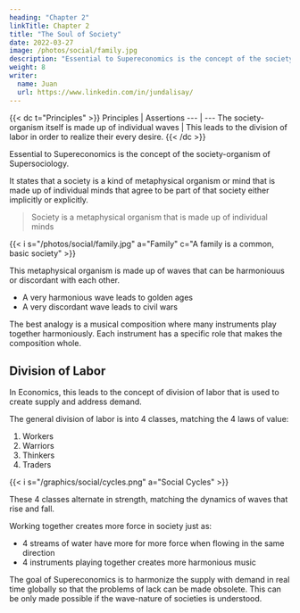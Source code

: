 ```yaml
---
heading: "Chapter 2"
linkTitle: Chapter 2
title: "The Soul of Society"
date: 2022-03-27
image: /photos/social/family.jpg
description: "Essential to Supereconomics is the concept of the society-organism of Supersociology"
weight: 8
writer:
  name: Juan
  url: https://www.linkedin.com/in/jundalisay/
---
```



{{< dc t="Principles" >}}
Principles | Assertions
--- | ---
The society-organism itself is made up of individual waves | This leads to the division of labor in order to realize their every desire.
{{< /dc >}}




Essential to Supereconomics is the concept of the society-organism of Supersociology. 

It states that a society is a kind of metaphysical organism or mind that is made up of individual minds that agree to be part of that society either implicitly or explicitly.

> Society is a metaphysical organism that is made up of individual minds

{{< i s="/photos/social/family.jpg" a="Family" c="A family is a common, basic society" >}}

This metaphysical organism is made up of waves that can be harmoniouus or discordant with each other. 
- A very harmonious wave leads to golden ages
- A very discordant wave leads to civil wars 

The best analogy is a musical composition where many instruments play together harmoniously. Each instrument has a specific role that makes the composition whole. 

## Division of Labor

In Economics, this leads to the concept of division of labor that is used to create supply and address demand.

The general division of labor is into 4 classes, matching the 4 laws of value:

1. Workers
2. Warriors 
3. Thinkers
4. Traders

{{< i s="/graphics/social/cycles.png" a="Social Cycles" >}}


These 4 classes alternate in strength, matching the dynamics of waves that rise and fall. 

<!-- Recall in the previous chapter that demand is really a wave that rises and falls. This wave-nature is due to the fact that the people and societies that emit those waves in abstract are also waves in themselves.  -->

Working together creates more force in society just as:
- 4 streams of water have more for more force when flowing in the same direction
- 4 instruments playing together creates more harmonious music

The goal of Supereconomics is to harmonize the supply with demand in real time globally so that the problems of lack can be made obsolete. This can be only made possible if the wave-nature of societies is understood.   


